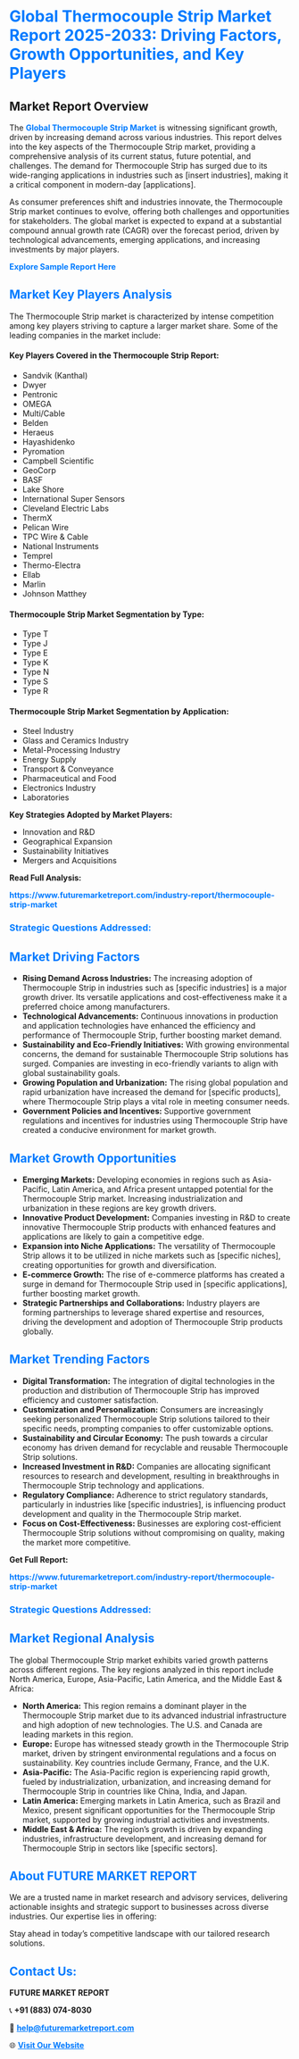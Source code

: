 <h1 style="color: #007BFF;">Global Thermocouple Strip Market Report 2025-2033: Driving Factors, Growth Opportunities, and Key Players</h1>

<section id="overview">
<h2>Market Report Overview</h2>
<p>The <a href="https://www.futuremarketreport.com/industry-report/thermocouple-strip-market" style="color: #007BFF; text-decoration: none;"><strong>Global Thermocouple Strip Market</strong></a> is witnessing significant growth, driven by increasing demand across various industries. This report delves into the key aspects of the Thermocouple Strip market, providing a comprehensive analysis of its current status, future potential, and challenges. The demand for Thermocouple Strip has surged due to its wide-ranging applications in industries such as [insert industries], making it a critical component in modern-day [applications].</p>
<p>As consumer preferences shift and industries innovate, the Thermocouple Strip market continues to evolve, offering both challenges and opportunities for stakeholders. The global market is expected to expand at a substantial compound annual growth rate (CAGR) over the forecast period, driven by technological advancements, emerging applications, and increasing investments by major players.</p>
</section>

<section id="overview">
<p><a href="https://www.futuremarketreport.com/request-sample/reportId=82411" style="color: #007BFF; text-decoration: none;"><strong>Explore Sample Report Here</strong></a></p>
</section>

<section id="key-players">
<h2 style="color: #007BFF;">Market Key Players Analysis</h2>
<p>The Thermocouple Strip market is characterized by intense competition among key players striving to capture a larger market share. Some of the leading companies in the market include:</p>
<h4>Key Players Covered in the Thermocouple Strip Report:</h4>
<ul><li>Sandvik (Kanthal)</li><li>Dwyer</li><li>Pentronic</li><li>OMEGA</li><li>Multi/Cable</li><li>Belden</li><li>Heraeus</li><li>Hayashidenko</li><li>Pyromation</li><li>Campbell Scientific</li><li>GeoCorp</li><li>BASF</li><li>Lake Shore</li><li>International Super Sensors</li><li>Cleveland Electric Labs</li><li>ThermX</li><li>Pelican Wire</li><li>TPC Wire &amp; Cable</li><li>National Instruments</li><li>Temprel</li><li>Thermo-Electra</li><li>Ellab</li><li>Marlin</li><li>Johnson Matthey</li></ul>
<h4>Thermocouple Strip Market Segmentation by Type:</h4>
<ul><li>Type T</li><li>Type J</li><li>Type E</li><li>Type K</li><li>Type N</li><li>Type S</li><li>Type R</li></ul>

<h4>Thermocouple Strip Market Segmentation by Application:</h4>
<ul><li>Steel Industry</li><li>Glass and Ceramics Industry</li><li>Metal-Processing Industry</li><li>Energy Supply</li><li>Transport &amp; Conveyance</li><li>Pharmaceutical and Food</li><li>Electronics Industry</li><li>Laboratories</li></ul>
<p><strong>Key Strategies Adopted by Market Players:</strong></p>
<ul>
<li>Innovation and R&D</li>
<li>Geographical Expansion</li>
<li>Sustainability Initiatives</li>
<li>Mergers and Acquisitions</li>
</ul>
</section>

<section>
<p><strong>Read Full Analysis: </strong></p><a href="https://www.futuremarketreport.com/industry-report/thermocouple-strip-market" style="color: #007BFF; text-decoration: none;"><strong>https://www.futuremarketreport.com/industry-report/thermocouple-strip-market</strong></a>
<h3 style="color: #007BFF;">Strategic Questions Addressed:</h3>
</section>

<section id="driving-factors">
<h2 style="color: #007BFF;">Market Driving Factors</h2>
<ul>
<li><strong>Rising Demand Across Industries:</strong> The increasing adoption of Thermocouple Strip in industries such as [specific industries] is a major growth driver. Its versatile applications and cost-effectiveness make it a preferred choice among manufacturers.</li>
<li><strong>Technological Advancements:</strong> Continuous innovations in production and application technologies have enhanced the efficiency and performance of Thermocouple Strip, further boosting market demand.</li>
<li><strong>Sustainability and Eco-Friendly Initiatives:</strong> With growing environmental concerns, the demand for sustainable Thermocouple Strip solutions has surged. Companies are investing in eco-friendly variants to align with global sustainability goals.</li>
<li><strong>Growing Population and Urbanization:</strong> The rising global population and rapid urbanization have increased the demand for [specific products], where Thermocouple Strip plays a vital role in meeting consumer needs.</li>
<li><strong>Government Policies and Incentives:</strong> Supportive government regulations and incentives for industries using Thermocouple Strip have created a conducive environment for market growth.</li>
</ul>
</section>

<section id="growth-opportunities">
<h2 style="color: #007BFF;">Market Growth Opportunities</h2>
<ul>
<li><strong>Emerging Markets:</strong> Developing economies in regions such as Asia-Pacific, Latin America, and Africa present untapped potential for the Thermocouple Strip market. Increasing industrialization and urbanization in these regions are key growth drivers.</li>
<li><strong>Innovative Product Development:</strong> Companies investing in R&D to create innovative Thermocouple Strip products with enhanced features and applications are likely to gain a competitive edge.</li>
<li><strong>Expansion into Niche Applications:</strong> The versatility of Thermocouple Strip allows it to be utilized in niche markets such as [specific niches], creating opportunities for growth and diversification.</li>
<li><strong>E-commerce Growth:</strong> The rise of e-commerce platforms has created a surge in demand for Thermocouple Strip used in [specific applications], further boosting market growth.</li>
<li><strong>Strategic Partnerships and Collaborations:</strong> Industry players are forming partnerships to leverage shared expertise and resources, driving the development and adoption of Thermocouple Strip products globally.</li>
</ul>
</section>

<section id="trending-factors">
<h2 style="color: #007BFF;">Market Trending Factors</h2>
<ul>
<li><strong>Digital Transformation:</strong> The integration of digital technologies in the production and distribution of Thermocouple Strip has improved efficiency and customer satisfaction.</li>
<li><strong>Customization and Personalization:</strong> Consumers are increasingly seeking personalized Thermocouple Strip solutions tailored to their specific needs, prompting companies to offer customizable options.</li>
<li><strong>Sustainability and Circular Economy:</strong> The push towards a circular economy has driven demand for recyclable and reusable Thermocouple Strip solutions.</li>
<li><strong>Increased Investment in R&D:</strong> Companies are allocating significant resources to research and development, resulting in breakthroughs in Thermocouple Strip technology and applications.</li>
<li><strong>Regulatory Compliance:</strong> Adherence to strict regulatory standards, particularly in industries like [specific industries], is influencing product development and quality in the Thermocouple Strip market.</li>
<li><strong>Focus on Cost-Effectiveness:</strong> Businesses are exploring cost-efficient Thermocouple Strip solutions without compromising on quality, making the market more competitive.</li>
</ul>
</section>

<section>
<p><strong>Get Full Report: </strong></p><a href="https://www.futuremarketreport.com/industry-report/thermocouple-strip-market" style="color: #007BFF; text-decoration: none;"><strong>https://www.futuremarketreport.com/industry-report/thermocouple-strip-market</strong></a>
<h3 style="color: #007BFF;">Strategic Questions Addressed:</h3>
</section>


<section id="regional-analysis">
<h2 style="color: #007BFF;">Market Regional Analysis</h2>
<p>The global Thermocouple Strip market exhibits varied growth patterns across different regions. The key regions analyzed in this report include North America, Europe, Asia-Pacific, Latin America, and the Middle East & Africa:</p>
<ul>
<li><strong>North America:</strong> This region remains a dominant player in the Thermocouple Strip market due to its advanced industrial infrastructure and high adoption of new technologies. The U.S. and Canada are leading markets in this region.</li>
<li><strong>Europe:</strong> Europe has witnessed steady growth in the Thermocouple Strip market, driven by stringent environmental regulations and a focus on sustainability. Key countries include Germany, France, and the U.K.</li>
<li><strong>Asia-Pacific:</strong> The Asia-Pacific region is experiencing rapid growth, fueled by industrialization, urbanization, and increasing demand for Thermocouple Strip in countries like China, India, and Japan.</li>
<li><strong>Latin America:</strong> Emerging markets in Latin America, such as Brazil and Mexico, present significant opportunities for the Thermocouple Strip market, supported by growing industrial activities and investments.</li>
<li><strong>Middle East & Africa:</strong> The region’s growth is driven by expanding industries, infrastructure development, and increasing demand for Thermocouple Strip in sectors like [specific sectors].</li>
</ul>
</section>

<footer>
<h2 style="color: #007BFF;">About FUTURE MARKET REPORT</h2>
<p>We are a trusted name in market research and advisory services, delivering actionable insights and strategic support to businesses across diverse industries. Our expertise lies in offering:</p>

<p>Stay ahead in today’s competitive landscape with our tailored research solutions.</p>

<h2 style="color: #007BFF;">Contact Us:</h2>
<p><strong>FUTURE MARKET REPORT</strong></p>
<p>📞 <strong>+91 (883) 074-8030</strong></p>
<p>📧 <strong><a href="mailto:help@futuremarketreport.com" style="color: #007BFF;">help@futuremarketreport.com</a></strong></p>
<p>🌐 <strong><a href="https://www.futuremarketreport.com/" style="color: #007BFF;">Visit Our Website</a></strong></p>
</footer>